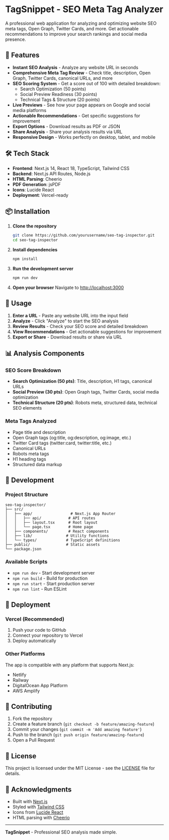 # TagSnippet - SEO Meta Tag Analyzer

A professional web application for analyzing and optimizing website SEO meta tags, Open Graph, Twitter Cards, and more. Get actionable recommendations to improve your search rankings and social media presence.

## 🚀 Features

- **Instant SEO Analysis** - Analyze any website URL in seconds
- **Comprehensive Meta Tag Review** - Check title, description, Open Graph, Twitter Cards, canonical URLs, and more
- **SEO Scoring System** - Get a score out of 100 with detailed breakdown:
  - Search Optimization (50 points)
  - Social Preview Readiness (30 points)
  - Technical Tags & Structure (20 points)
- **Live Previews** - See how your page appears on Google and social media platforms
- **Actionable Recommendations** - Get specific suggestions for improvement
- **Export Options** - Download results as PDF or JSON
- **Share Analysis** - Share your analysis results via URL
- **Responsive Design** - Works perfectly on desktop, tablet, and mobile

## 🛠️ Tech Stack

- **Frontend**: Next.js 14, React 18, TypeScript, Tailwind CSS
- **Backend**: Next.js API Routes, Node.js
- **HTML Parsing**: Cheerio
- **PDF Generation**: jsPDF
- **Icons**: Lucide React
- **Deployment**: Vercel-ready

## 📦 Installation

1. **Clone the repository**
   ```bash
   git clone https://github.com/yourusername/seo-tag-inspector.git
   cd seo-tag-inspector
   ```

2. **Install dependencies**
   ```bash
   npm install
   ```

3. **Run the development server**
   ```bash
   npm run dev
   ```

4. **Open your browser**
   Navigate to [http://localhost:3000](http://localhost:3000)

## 🎯 Usage

1. **Enter a URL** - Paste any website URL into the input field
2. **Analyze** - Click "Analyze" to start the SEO analysis
3. **Review Results** - Check your SEO score and detailed breakdown
4. **View Recommendations** - Get actionable suggestions for improvement
5. **Export or Share** - Download results or share via URL

## 📊 Analysis Components

### SEO Score Breakdown
- **Search Optimization (50 pts)**: Title, description, H1 tags, canonical URLs
- **Social Preview (30 pts)**: Open Graph tags, Twitter Cards, social media optimization
- **Technical Structure (20 pts)**: Robots meta, structured data, technical SEO elements

### Meta Tags Analyzed
- Page title and description
- Open Graph tags (og:title, og:description, og:image, etc.)
- Twitter Card tags (twitter:card, twitter:title, etc.)
- Canonical URLs
- Robots meta tags
- H1 heading tags
- Structured data markup

## 🔧 Development

### Project Structure
```
seo-tag-inspector/
├── src/
│   ├── app/                 # Next.js App Router
│   │   ├── api/            # API routes
│   │   ├── layout.tsx      # Root layout
│   │   └── page.tsx        # Home page
│   ├── components/         # React components
│   ├── lib/               # Utility functions
│   └── types/             # TypeScript definitions
├── public/                # Static assets
└── package.json
```

### Available Scripts
- `npm run dev` - Start development server
- `npm run build` - Build for production
- `npm run start` - Start production server
- `npm run lint` - Run ESLint

## 🚀 Deployment

### Vercel (Recommended)
1. Push your code to GitHub
2. Connect your repository to Vercel
3. Deploy automatically

### Other Platforms
The app is compatible with any platform that supports Next.js:
- Netlify
- Railway
- DigitalOcean App Platform
- AWS Amplify

## 🤝 Contributing

1. Fork the repository
2. Create a feature branch (`git checkout -b feature/amazing-feature`)
3. Commit your changes (`git commit -m 'Add amazing feature'`)
4. Push to the branch (`git push origin feature/amazing-feature`)
5. Open a Pull Request

## 📝 License

This project is licensed under the MIT License - see the [LICENSE](LICENSE) file for details.

## 🙏 Acknowledgments

- Built with [Next.js](https://nextjs.org/)
- Styled with [Tailwind CSS](https://tailwindcss.com/)
- Icons from [Lucide React](https://lucide.dev/)
- HTML parsing with [Cheerio](https://cheerio.js.org/)

---

**TagSnippet** - Professional SEO analysis made simple.
